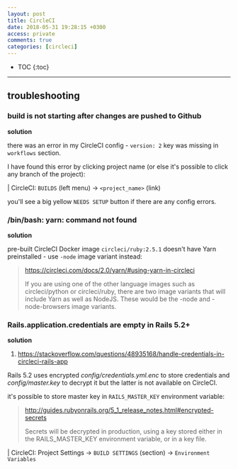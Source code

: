 ```yaml
---
layout: post
title: CircleCI
date: 2018-05-31 19:28:15 +0300
access: private
comments: true
categories: [circleci]
---
```


<!-- more -->

* TOC
{:toc}
<hr>

troubleshooting
---------------

### build is not starting after changes are pushed to Github

**solution**

there was an error in my CircleCI config - `version: 2` key was missing in
`workflows` section.

I have found this error by clicking project name (or else it's possible to
click any branch of the project):

| CircleCI: `BUILDS` (left menu) → `<project_name>` (link)

you'll see a big yellow `NEEDS SETUP` button if there are any config errors.

### /bin/bash: yarn: command not found

**solution**

pre-built CircleCI Docker image `circleci/ruby:2.5.1` doesn't have
Yarn preinstalled - use `-node` image variant instead:

> <https://circleci.com/docs/2.0/yarn/#using-yarn-in-circleci>
>
> If you are using one of the other language images such as circleci/python
> or circleci/ruby, there are two image variants that will include Yarn as
> well as NodeJS. These would be the -node and -node-browsers image variants.

### Rails.application.credentials are empty in Rails 5.2+

**solution**

1. <https://stackoverflow.com/questions/48935168/handle-credentials-in-circleci-rails-app>

Rails 5.2 uses encrypted _config/credentials.yml.enc_ to store credentials and
_config/master.key_ to decrypt it but the latter is not available on CircleCI.

it's possible to store master key in `RAILS_MASTER_KEY` environment variable:

> <http://guides.rubyonrails.org/5_1_release_notes.html#encrypted-secrets>
>
> Secrets will be decrypted in production, using a key stored either in the
> RAILS_MASTER_KEY environment variable, or in a key file.

| CircleCI: Project Settings → `BUILD SETTINGS` (section) → `Environment Variables`
